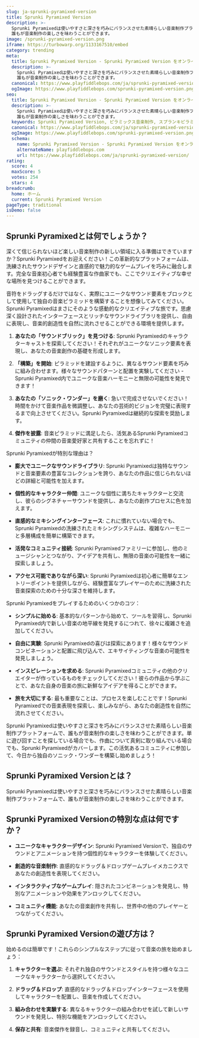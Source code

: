 ```yaml
---
slug: ja-sprunki-pyramixed-version
title: Sprunki Pyramixed Version
description: >-
  Sprunki Pyramixedは使いやすさと深さを巧みにバランスさせた素晴らしい音楽制作プラットフォームで、
  誰もが音楽制作の楽しさを味わうことができます。
image: /sprunki-pyramixed-version.png
iframe: https://turbowarp.org/1133167510/embed
category: trending
meta:
  title: Sprunki Pyramixed Version - Sprunki Pyramixed Version をオンラインでプレイ
  description: >-
    Sprunki Pyramixedは使いやすさと深さを巧みにバランスさせた素晴らしい音楽制作プラットフォームで、
    誰もが音楽制作の楽しさを味わうことができます。
  canonical: https://www.playfiddlebops.com/ja/sprunki-pyramixed-version/
  ogImage: https://www.playfiddlebops.com/sprunki-pyramixed-version.png
seo:
  title: Sprunki Pyramixed Version - Sprunki Pyramixed Version をオンラインでプレイ
  description: >-
    Sprunki Pyramixedは使いやすさと深さを巧みにバランスさせた素晴らしい音楽制作プラットフォームで、
    誰もが音楽制作の楽しさを味わうことができます。
  keywords: Sprunki Pyramixed Version, ピラミックス音楽制作, スプランキピラミックス
  canonical: https://www.playfiddlebops.com/ja/sprunki-pyramixed-version/
  ogImage: https://www.playfiddlebops.com/sprunki-pyramixed-version.png
  schema:
    name: Sprunki Pyramixed Version - Sprunki Pyramixed Version をオンラインでプレイ
    alternateName: playfiddlebops.com
    url: https://www.playfiddlebops.com/ja/sprunki-pyramixed-version/
rating:
  score: 4
  maxScore: 5
  votes: 254
  stars: 4
breadcrumb:
  home: ホーム
  current: Sprunki Pyramixed Version
pageType: traditional
isDemo: false
---
```


## Sprunki Pyramixedとは何でしょうか？

深くて信じられないほど楽しい音楽制作の新しい領域に入る準備はできていますか？Sprunki Pyramixedをお迎えください！この革新的なプラットフォームは、洗練されたサウンドデザインと直感的で魅力的なゲームプレイを巧みに融合します。完全な音楽初心者でも経験豊富な作曲家でも、ここでクリエイティブな幸せな場所を見つけることができます。

音符をドラッグするだけではなく、実際にユニークなサウンド要素をブロックとして使用して独自の音楽ピラミッドを構築することを想像してみてください。Sprunki Pyramixedはまさにそのような感動的なクリエイティブな旅です。思慮深く設計されたインターフェースとリッチなサウンドライブラリを提供し、自由に表現し、音楽的創造性を自然に流れさせることができる環境を提供します。

1. **あなたの「サウンドブリック」を見つける**: Sprunki Pyramixedのキャラクターキャストを探索してください！それぞれがユニークなソニック要素を表現し、あなたの音楽創作の基礎を形成します。

2. **「構築」を開始**: ピラミッドを建設するように、異なるサウンド要素を巧みに組み合わせます。様々なサウンドパターンと配置を実験してください - Sprunki Pyramixed内でユニークな音楽ハーモニーと無限の可能性を発見できます！

3. **あなたの「ソニック・ワンダー」を磨く**: 急いで完成させないでください！時間をかけて音楽作品を微調整し、あなたの芸術的ビジョンを完璧に表現するまで向上させてください。Sprunki Pyramixedは継続的な探索を奨励します。

4. **傑作を披露**: 音楽ピラミッドに満足したら、活気あるSprunki Pyramixedコミュニティの仲間の音楽愛好家と共有することを忘れずに！

Sprunki Pyramixedが特別な理由は？

- **膨大でユニークなサウンドライブラリ**: Sprunki Pyramixedは独特なサウンドと音楽要素の豊富なコレクションを誇り、あなたの作品に信じられないほどの詳細と可能性を加えます。

- **個性的なキャラクター仲間**: ユニークな個性に満ちたキャラクターと交流し、彼らのシグネチャーサウンドを提供し、あなたの創作プロセスに色を加えます。

- **直感的なミキシングインターフェース**: これに慣れていない場合でも、Sprunki Pyramixedの洗練されたミキシングシステムは、複雑なハーモニーと多層構成を簡単に構築できます。

- **活発なコミュニティ接続**: Sprunki Pyramixedファミリーに参加し、他のミュージシャンとつながり、アイデアを共有し、無限の音楽の可能性を一緒に探索しましょう。

- **アクセス可能でありながら深い**: Sprunki Pyramixedは初心者に簡単なエントリーポイントを提供しながら、経験豊富なプレイヤーのために洗練された音楽探索のための十分な深さを維持します。

Sprunki Pyramixedをプレイするためのいくつかのコツ：

- **シンプルに始める**: 基本的なパターンから始めて、ツールを習得し、Sprunki Pyramixed内で新しい音楽の地平線を発見するにつれて、徐々に複雑さを追加してください。

- **自由に実験**: Sprunki Pyramixedの喜びは探索にあります！様々なサウンドコンビネーションと配置に飛び込んで、エキサイティングな音楽の可能性を発見しましょう。

- **インスピレーションを求める**: Sprunki Pyramixedコミュニティの他のクリエイターが作っているものをチェックしてください！彼らの作品から学ぶことで、あなた自身の音楽の旅に新鮮なアイデアを得ることができます。

- **旅を大切にする**: 最も重要なことは、プロセスを楽しむことです！Sprunki Pyramixedでの音楽表現を探索し、楽しみながら、あなたの創造性を自然に流れさせてください。

Sprunki Pyramixedは使いやすさと深さを巧みにバランスさせた素晴らしい音楽制作プラットフォームで、誰もが音楽制作の楽しさを味わうことができます。単に遊び回すことを探している場合でも、作曲について真剣に取り組んでいる場合でも、Sprunki Pyramixedがカバーします。この活気あるコミュニティに参加して、今日から独自のソニック・ワンダーを構築し始めましょう！

## Sprunki Pyramixed Versionとは？

Sprunki Pyramixedは使いやすさと深さを巧みにバランスさせた素晴らしい音楽制作プラットフォームで、誰もが音楽制作の楽しさを味わうことができます。

## Sprunki Pyramixed Versionの特別な点は何ですか？

- **ユニークなキャラクターデザイン**: Sprunki Pyramixed Versionで、独自のサウンドとアニメーションを持つ個性的なキャラクターを体験してください。

- **創造的な音楽制作**: 直感的なドラッグ＆ドロップゲームプレイメカニクスであなたの創造性を表現してください。

- **インタラクティブなゲームプレイ**: 隠されたコンビネーションを発見し、特別なアニメーションや効果をアンロックしてください。

- **コミュニティ機能**: あなたの音楽創作を共有し、世界中の他のプレイヤーとつながってください。

## Sprunki Pyramixed Versionの遊び方は？

始めるのは簡単です！これらのシンプルなステップに従って音楽の旅を始めましょう：

1. **キャラクターを選ぶ**: それぞれ独自のサウンドとスタイルを持つ様々なユニークなキャラクターから選択してください。

2. **ドラッグ＆ドロップ**: 直感的なドラッグ＆ドロップインターフェースを使用してキャラクターを配置し、音楽を作成してください。

3. **組み合わせを実験する**: 異なるキャラクターの組み合わせを試して新しいサウンドを発見し、特別な機能をアンロックしてください。

4. **保存と共有**: 音楽傑作を録音し、コミュニティと共有してください。